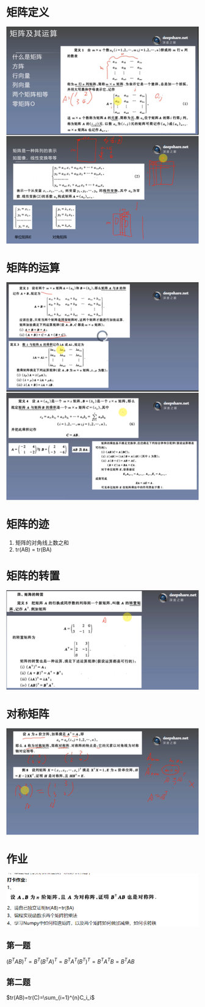 # 矩阵定义
![](./img/1.1_1.png)
![](./img/1.1_2.png)

# 矩阵的运算
![](./img/1.1_3.png)
![](./img/1.1_4.png)

# 矩阵的迹
1. 矩阵的对角线上数之和
2. tr(AB) = tr(BA)

# 矩阵的转置
![](./img/1.1_5.png)

# 对称矩阵
![](./img/1.1_6.png)

# 作业
![](./img/1.1_7.png)
## 第一题  
$(B^TAB)^T=B^T(B^TA)^T=B^TA^T(B^T)^T=B^TA^TB=B^TAB$
## 第二题  
$tr(AB)=tr(C)=\sum_{i=1}^{n}C_i_i$
